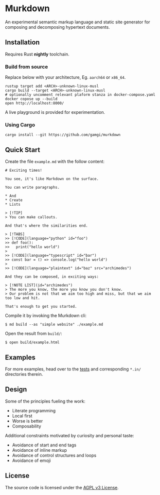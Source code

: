# Murkdown

An experimental semantic markup language and static site generator for composing and decomposing hypertext documents.

## Installation

Requires Rust **nightly** toolchain.

### Build from source

Replace <ARCH> below with your architecture, Eg. `aarch64` or `x86_64`.

```shell
rustup target add <ARCH>-unknown-linux-musl
cargo build --target <ARCH>-unknown-linux-musl
# optionally uncomment relevant plaform stanza in docker-compose.yaml
docker copose up --build
open http://localhost:8000/
```

A live playground is provided for experimentation.

### Using Cargo

```shell
cargo install --git https://github.com/gamgi/murkdown
```

## Quick Start

Create the file `example.md` with the follow content:
```
# Exciting times!

You see, it's like Markdown on the surface.

You can write paragraphs.

* And
* Create
* Lists

> [!TIP]
> You can make callouts.

And that's where the similarities end.

> [!TABS]
>> [!CODE](language="python" id="foo")
>> def foo():
>>   print("hello world")
>
>> [!CODE](language="typescript" id="bar")
>> const bar = () => console.log("hello world")
>
>> [!CODE](language="plaintext" id="baz" src="archimedes")

And they can be composed, in exciting ways:

> [!NOTE LIST](id="archimedes")
> The more you know, the more you know you don't know.
> Our problem is not that we aim too high and miss, but that we aim too low and hit.

That's enough to get you started.
```

Compile it by invoking the Murkdown cli:
```console
$ md build --as "simple website" ./example.md
```

Open the result from `build/`:
```console
$ open build/example.html
```

## Examples

For more examples, head over to the [tests](https://github.com/gamgi/murkdown/tree/main/tests) and corresponding `*.in/` directories therein.

## Design

Some of the principles fueling the work:

* Literate programming
* Local first
* Worse is better
* Composability

Additional constraints motivated by curiosity and personal taste:

* Avoidance of start and end tags
* Avoidance of inline markup
* Avoidance of control structures and loops
* Avoidance of emoji

## License

The source code is licensed under the [AGPL v3 License](https://opensource.org/license/agpl-v3/).
